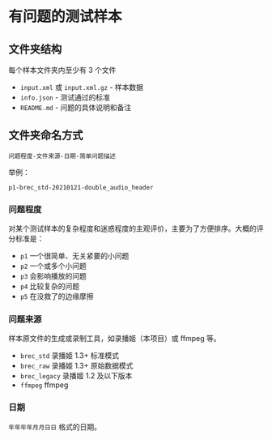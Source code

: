 # 有问题的测试样本

## 文件夹结构

每个样本文件夹内至少有 3 个文件

- `input.xml` 或 `input.xml.gz` - 样本数据
- `info.json` - 测试通过的标准
- `README.md` - 问题的具体说明和备注

## 文件夹命名方式

`问题程度-文件来源-日期-简单问题描述`

举例：

`p1-brec_std-20210121-double_audio_header`

### 问题程度

对某个测试样本的复杂程度和迷惑程度的主观评价，主要为了方便排序。大概的评分标准是：

- `p1` 一个很简单、无关紧要的小问题
- `p2` 一个或多个小问题
- `p3` 会影响播放的问题
- `p4` 比较复杂的问题
- `p5` 在没救了的边缘摩擦

### 问题来源

样本原文件的生成或录制工具，如录播姬（本项目）或 ffmpeg 等。

- `brec_std` 录播姬 1.3+ 标准模式
- `brec_raw` 录播姬 1.3+ 原始数据模式
- `brec_legacy` 录播姬 1.2 及以下版本
- `ffmpeg` ffmpeg

### 日期

`年年年年月月日日` 格式的日期。
